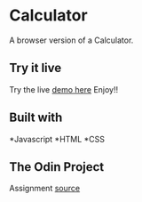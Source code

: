 # Calculator

A browser version of a Calculator.

## Try it live

Try the live [demo here](https://andreadiotallevi.github.io/calculator/)
Enjoy!!

## Built with

*Javascript
*HTML
*CSS

## The Odin Project
 Assignment [source](https://www.theodinproject.com/courses/web-development-101/lessons/calculator)